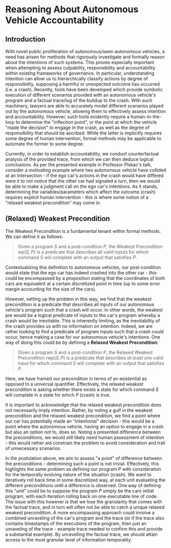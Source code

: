 # Reasoning About Autonomous Vehicle Accountability

## Introduction

With novel public proliferation of autonomous/semi-autonomous vehicles, a need has arisen for methods that rigorously investigate and formally reason about the intentions of such systems. This proves especially important when attempting to assess culpability, responsibility and accountability within existing frameworks of governance. In particular, understanding intention can allow us to hierarchically classify actions by degree of responsibility, supposing a harmful or unexpected outcome has occurred (i.e. a crash).  Recently, tools have been developed which provide symbolic execution of different scenarios provided with an autonomous vehicle's program and a factual trace/log of the buildup to the crash. With such machinery, lawyers are able to accurately model different scenarios played out by the autonomous vehicle, allowing them to effectively assess intention and accountability. However, such tools evidently require a human-in-the-loop to determine the "inflection point", or the point at which the vehicle "made the decision" to engage in the crash, as well as the degree of responsibility that should be ascribed. While the latter is implicitly requires some degree of human intervention, formal methods may be applicable to automate the former to some degree. 

Currently, in order to establish accountability, we conduct counterfactual analysis of the provided trace, from which we can then deduce logical conclusions. As per the presented example in Professor Piskac's talk, consider a motivating example where two autonomous vehicle have collided at an intersection - if the ego car's actions in the crash would have differed were it to not notice that the other car had signaled a turn, then we would be able to make a judgment call on the ego car's intentions. As it stands, determining the variables/parameters which affect the outcome (crash) requires explicit human intervention - this is where some notion of a "relaxed weakest precondition" may come in.

## (Relaxed) Weakest Precondition

The Weakest Precondition is a fundamental tenant within formal methods. We can define it as follows:

> Given a program $S$ and a post-condition $P$, the Weakest Precondition $wp(S, P)$ is a predicate that describes all valid inputs for which command $S$ will complete with an output that satisfies $P$.

Contextualizing this definition to autonomous vehicles, our post-condition would state that the ego car has indeed crashed into the other car - this could be encompassed by a proposition stating that the coordinates of both cars are equivalent at a certain discretized point in time (up to some error margin accounting for the size of the cars). 

However, setting up the problem in this way, we find that the weakest precondition is a predicate that describes all inputs of our autonomous vehicle's program such that a crash will occur. In other words, the weakest pre would be a logical predicate of inputs to the car's program whereby a crash would be inevitable. This is inherently limiting, as the inevitability of the crash provides us with no information on intention. Indeed, we are rather looking to find a predicate of program inputs such that a crash *could* occur, hence making a case for our autonomous vehicle's intentions. One way of doing this could be by defining a **Relaxed Weakest Precondition**:

> Given a program $S$ and a post-condition $P$, the Relaxed Weakest Precondition $rwp(S, P)$ is a predicate that describes *at least one* valid input for which command $S$ will complete with an output that satisfies $P$.

Here, we have framed our precondition in terms of an existential as opposed to a universal quantifier. Effectively, the relaxed weakest precondition is asking whether there exists a state for which command $S$ will complete in a state for which $P$ (crash) is true.

It is important to acknowledge that the relaxed weakest precondition does not necessarily imply intention. Rather, by noting a gulf in the weakest precondition and the relaxed weakest precondition, we find a point where our car has potentially made an "intentional" decision - this would be a point where the autonomous vehicle, having an option to engage in a crash but also an option not to, does so. Noting a presented difference between the preconditions, we would still likely need human assessment of intention - this would rather aid constrain the problem to avoid consideration and trail of unnecessary scenarios.

In the postulation above, we aim to assess "a point" of difference between the preconditions - determining such a point is not trivial. Effectively, this highlights the same problem as defining our program $P$ with consideration for the temporally evolving nature of the situation (crash). We want to iteratively roll back time in some discretized way, at each unit evaluating the different preconditions until a difference is observed. One way of defining this "unit" could be to suppose the program $P$ simply be the cars initial program, with each iteration rolling back on one executable line of code. The issue with this however is that we lose the granularity that comes with the factual trace, and in turn will often not be able to catch a unique relaxed weakest precondition. A more encompassing approach could involve a combined unraveling of the car's program and the trace (or if the trace also contains timestamps of the executions of the program, then just an unraveling of the trace - example trace needed to confirm this and provide a substantial example). By unravelling the factual trace, we should attain access to the most granular level of information temporality.




